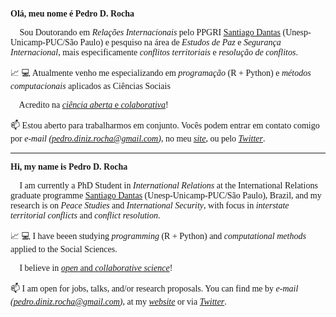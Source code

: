 <span style="font-family: 'Montserrat';">

**Olá, meu nome é Pedro D. Rocha** 👋 



🔭 Sou Doutorando em _Relações Internacionais_ pelo PPGRI [Santiago Dantas](https://www.santiagodantas-ppgri.org/) (Unesp-Unicamp-PUC/São Paulo) e pesquiso na área de _Estudos de Paz_ e _Segurança Internacional_, mais especificamente _conflitos territoriais_ e _resolução de conflitos_.

:chart_with_upwards_trend: :computer: Atualmente venho me especializando em _programação_ (R + Python) e _métodos computacionais_ aplicados as Ciências Sociais

👯 Acredito na [_ciência aberta_ e _colaborativa_](https://ocsdnet.org/manifesto/open-science-manifesto/)!

📫 Estou aberto para trabalharmos em conjunto. Vocês podem entrar em contato comigo por _e-mail (pedro.diniz.rocha@gmail.com)_, no meu _[site](pedrodrocha.com/about-me/)_, ou pelo _[Twitter](https://twitter.com/pedro_drocha)_.


--------------------------------------------------------------------------------------------------------------------------------------------------------------------------------

**Hi, my name is Pedro D. Rocha** 👋 


🔭 I am currently a PhD Student in _International Relations_ at the International Relations graduate programme [Santiago Dantas](https://www.santiagodantas-ppgri.org/) (Unesp-Unicamp-PUC/São Paulo), Brazil, and my research is on _Peace Studies_ and _International Security_, with focus in _interstate territorial conflicts_ and _conflict resolution_.


:chart_with_upwards_trend: :computer: I have beeen studying _programming_ (R + Python) and _computational methods_ applied to the Social Sciences.


👯 I believe in [_open_ and _collaborative science_](https://ocsdnet.org/manifesto/open-science-manifesto/)!

📫 I am open for jobs, talks, and/or research proposals. You can find me by _e-mail (pedro.diniz.rocha@gmail.com)_, at my _[website](pedrodrocha.com/about-me/)_ or via _[Twitter](https://twitter.com/pedro_drocha)_.

</span>
<!--
**pedrodrocha/pedrodrocha** is a ✨ _special_ ✨ repository because its `README.md` (this file) appears on your GitHub profile.



-->
